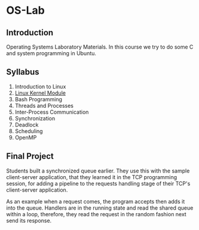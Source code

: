 # OS-Lab

## Introduction
Operating Systems Laboratory Materials. In this course we try to do some C and system programming in Ubuntu.

## Syllabus
1. Introduction to Linux
2. [Linux Kernel Module](s2/)
3. Bash Programming
4. Threads and Processes
5. Inter-Process Communication
6. Synchronization
7. Deadlock
8. Scheduling
9. OpenMP

## Final Project
Students built a synchronized queue earlier. They use this with the sample client-server application,
that they learned it in the TCP programming session, for adding a pipeline to the requests handling stage
of their TCP's client-server application.

As an example when a request comes, the program accepts then adds it into the queue.
Handlers are in the running state and read the shared queue within a loop, therefore,
they read the request in the random fashion next send its response.
